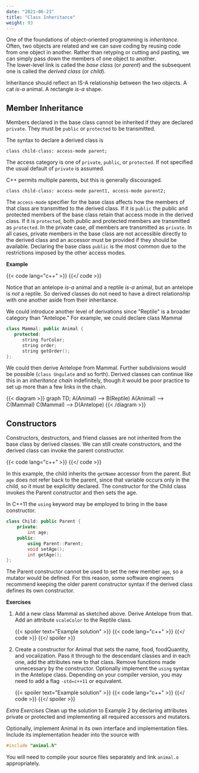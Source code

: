 ```yaml
---
date: "2021-06-23"
title: "Class Inheritance"
weight: 93
---
```


One of the foundations of object-oriented programming is _inheritance_.  Often, two objects are related and we can save coding by reusing code from one object in another.  Rather than retyping or cutting and pasting, we can simply pass down the members of one object to another.  
The lower-level link is called the _base class_ (or _parent_) and the subsequent one is called the _derived class_ (or _child_).  

Inheritance should reflect an IS-A relationship between the two objects.  A cat _is-a_ animal.  A rectangle _is-a_ shape.  

## Member Inheritance

Members declared in the base class cannot be inherited if they are declared `private`.  They must be `public` or `protected` to be transmitted.

The syntax to declare a derived class is
```no-highlight
class child-class: access-mode parent;
```
The access category is one of `private`, `public`, or `protected`.  If not specified the usual default of `private` is assumed.  

C++ permits multiple parents, but this is generally discouraged.
```no-highlight
class child-class: access-mode parent1, access-mode parent2;
```
The `access-mode` specifier for the base class affects how the members of that class are transmitted to the derived class. If it is `public` the public and protected members of the base class retain that access mode in the derived class.  If it is `protected`, both public and protected members are transmitted as `protected`.  In the private case, _all_ members are transmitted as `private`.  In all cases, private members in the base class are not accessible directly to the derived class and an accessor must be provided if they should be available.  Declaring the base class `public` is the most common due to the restrictions imposed by the other access modes.

**Example**

{{< code lang="c++" >}}
[](code/inheritance.cxx)
{{</ code >}}

Notice that an antelope _is-a_ animal and a reptile _is-a_ animal, but an antelope is *not* a reptile.  So derived classes do not need to have a direct relationship with one another aside from their inheritance.

We could introduce another level of derivations since "Reptile" is a broader category than "Antelope."  For example, we could declare class Mammal
```c++
class Mammal: public Animal {
   protected:
      string furColor;
      string order;
      string getOrder();
};
```

We could then derive Antelope from Mammal.  Further subdivisions would be possible (`class Ungulate` and so forth).
Derived classes can continue like this in an _inheritance chain_ indefinitely, though it would be poor practice to set up more than a few links in the chain.   

{{< diagram >}}
graph TD;
A(Animal) --> B(Reptile)
A(Animal) --> C(Mammal)
C(Mammal) --> D(Antelope)
{{< /diagram >}}

## Constructors

Constructors, destructors, and friend classes are not inherited from the base class by derived classes.  We can still create constructors, and the derived class can invoke the parent constructor.

{{< code lang="c++" >}}
[](code/child_constructor.cxx)
{{</ code >}}

In this example, the child inherits the `getName` accessor from the parent.
But `age` does not refer back to the parent, since that variable occurs only in the child, so it must be explicitly declared.
The constructor for the Child class invokes the Parent constructor and then sets the age.  

In C++11 the `using` keyword may be employed to bring in the base constructor.
```c++
class Child: public Parent {
    private:
        int age;
    public:
        using Parent::Parent;
        void setAge();
        int getAge();
};
```

The Parent constructor cannot be used to set the new member `age`, so a mutator would be defined.  For this reason, some software engineers recommend keeping the older parent constructor syntax if the derived class defines its own constructor.

**Exercises**

1. Add a new class Mammal as sketched above.  Derive Antelope from that. Add an attribute `scaleColor` to the Reptile class.

    {{< spoiler text="Example solution" >}}
    {{< code lang="c++" >}}
    [](solns/inherit_chain.cxx)
    {{</ code >}}
    {{</ spoiler >}}

2. Create a constructor for Animal that sets the name, food, foodQuantity, and vocalization.  Pass it through to the descendant classes and in each one, add the attributes new to that class.  Remove functions made unnecessary by the constructor.  Optionally implement the `using` syntax in the Antelope class.  Depending on your compiler version, you may need to add a flag `-std=c++11` or equivalent.

    {{< spoiler text="Example solution" >}}
    {{< code lang="c++" >}}
    [](solns/constructor_chain.cxx)
    {{</ code >}}
    {{</ spoiler >}}

*Extra Exercises*
Clean up the solution to Example 2 by declaring attributes private or protected and implementing all required accessors and mutators.  

Optionally, implement Animal in its own interface and implementation files.  Include its implementation header into the source with 
```c++
#include "animal.h"
```
You will need to compile your source files separately and link `animal.o` appropriately.
